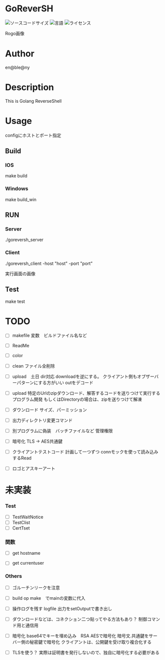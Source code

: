 # GoReverSH
![ソースコードサイズ](https://img.shields.io/github/repo-size/geniusmaaakun/GoReverSH)
![言語](https://img.shields.io/github/languages/top/geniusmaaakun/GoReverSH)
![ライセンス](https://img.shields.io/github/license/geniusmaaakun/GoReverSH)


Rogo画像

# Author 
en@ble@ny

# Description
This is Golang ReverseShell

# Usage
configにホストとポート指定

## Build
### IOS
make build
### Windows
make build_win

## RUN
### Server
./goreversh_server
### Client
./goreversh_client -host "host" -port "port"


実行画面の画像


## Test
make test


# TODO
- [ ] makefile
変数　ビルドファイル名など

- [ ] ReadMe

- [ ] color

- [ ] clean
    ファイル全削除


- [ ] upload　土日
    dir対応
    downloadを逆にする。
    クライアント側もオブザーバーパターンにする方がいい
    outをデコード　

- [ ] upload
特定のUrlのzipダウンロード、解答するコードを送りつけて実行するプログラム開発
もしくはDirectoryの場合は、zipを送りつけて解凍


- [ ] ダウンロード
    サイズ、パーミッション

- [ ] 出力ディレクトリ変更コマンド


- [ ] 別プログラムに偽装　バッチファイルなど
管理権限


- [ ] 暗号化
TLS -> AES共通鍵


- [ ] クライアントテストコード 
計画して一つずつ
connモックを使って読み込みするRead


- [ ] ロゴとアスキーアート

# 未実装
### Test
- [ ] TestWaitNotice
- [ ] TestClist
- [ ] CertTset

### 関数
- [ ] get hostname
- [ ] get currentuser


### Others
- [ ] ゴルーチンリークを注意

- [ ] build op make　でmainの変数に代入

- [ ] 操作ログを残す
logfile
出力をsetOutputで書き出し


- [ ] ダウンロードなどは、コネクション二つ貼ってやる方法もあり？
制御コマンド用と通信用


- [ ] 暗号化
base64でキーを埋め込み　RSA AESで暗号化
暗号文.共通鍵をサーバー側の秘密鍵で暗号化
クライアントは、公開鍵を受け取り複合化する


- [ ] TLSを使う？
実際は証明書を発行しないので、独自に暗号化する必要がある